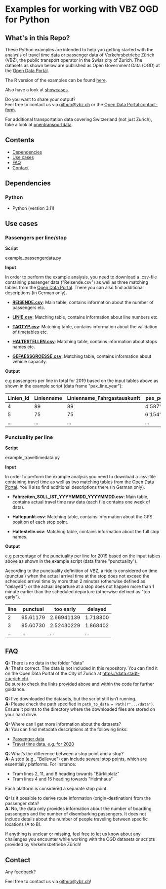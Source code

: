 # Examples for working with VBZ OGD for Python
## What's in this Repo?
These Python examples are intended to help you getting started with the analysis of travel time data or passenger data of Verkehrsbetriebe Zürich (VBZ), the public transport operator in the Swiss city of Zurich.
The datasets as shown below are published as Open Government Data (OGD) at the [Open Data Portal](https://data.stadt-zuerich.ch).

The R version of the examples can be found [here](https://github.com/VerkehrsbetriebeZuerich/ogd_examples_R).


Also have a look at [showcases](https://data.stadt-zuerich.ch/dataset/vbz_fahrgastzahlen_ogd#showcase).

Do you want to share your output?  
Feel free to contact us via github@vbz.ch or the
[Open Data Portal contact-form](https://www.stadt-zuerich.ch/portal/de/index/ogd/kontakt.html).

For additional transportation data covering Switzerland (not just Zurich), take a look at [opentransportdata](https://opentransportdata.swiss).

## Contents
- [Dependencies](#Dependencies)
- [Use cases](#Use-cases)
- [FAQ](#FAQ)
- [Contact](#Contact)

## Dependencies

### Python
- Python (version 3.11)

## Use cases

### Passengers per line/stop

**Script**

example_passengerdata.py

**Input**

In order to perform the example analysis, you need to download a .csv-file containing 
passenger data ("Reisende.csv") as well as three matching tables from the [Open Data Portal](https://data.stadt-zuerich.ch/dataset/vbz_fahrgastzahlen_ogd). There you can also find additional descriptions (in German only).

- **[REISENDE.csv](https://data.stadt-zuerich.ch/dataset/vbz_fahrgastzahlen_ogd/resource/38b0c1e5-1f4e-444d-975c-61a462aa8ca6)**: Main table, contains information about the number of passengers etc.  

- **[LINIE.csv](https://data.stadt-zuerich.ch/dataset/vbz_fahrgastzahlen_ogd/resource/463f92e0-5b20-44b3-b27f-59499e331e8d)**: Matching table, contains information about line numbers etc.  

- **[TAGTYP.csv](https://data.stadt-zuerich.ch/dataset/vbz_fahrgastzahlen_ogd/resource/09ffe483-19da-495e-81c6-711ae8dd49d3?inner_span=True)**: Matching table, contains information about the validation of timetables etc.  

- **[HALTESTELLEN.csv](https://data.stadt-zuerich.ch/dataset/vbz_fahrgastzahlen_ogd/resource/948b6347-8988-4705-9b08-45f0208a15da)**: Matching table, contains information about stops names etc.  
- **[GEFAESSGROESSE.csv](https://data.stadt-zuerich.ch/dataset/vbz_fahrgastzahlen_ogd/resource/718d9cb6-8daf-49d6-a5b2-687d3da78c58)**: Matching table, contains information about vehicle capacity.  


**Output**

e.g passengers per line in total for 2019 based on the input tables above as shown in the example script (data frame "pax_line_year"):

Linien_Id | Linienname | Linienname_Fahrgastauskunft | pax_per_year
------------ | ------------- | ------------- | -------------
4 | 89 | 89 | 4'587'420.00
5 | 75 | 75 | 6'154'492.49
... | ... | ... | ...


### Punctuality per line

**Script**

example_traveltimedata.py

**Input**

In order to perform the example analysis you need to download a .csv-file containing travel time as well as two matching tables from the [Open Data Portal](https://data.stadt-zuerich.ch/dataset/vbz_fahrzeiten_ogd_2020). You'll also find additional descriptions there (in German only).

- **Fahrzeiten_SOLL_IST_YYYYMMDD_YYYYMMDD.csv**: Main table, contains actual travel time raw data (each file contains one week of data).

- **Haltepunkt.csv**: Matching table, contains information about the GPS position of each stop point.

- **Haltestelle.csv**: Matching table, contains information about the full stop names.

**Output**

e.g percentage of the punctuality per line for 2019 based on the input tables above as shown in the example script (data frame "punctuality").

According to the punctuality definition of VBZ, a ride is considered on time (punctual) when the actual arrival time at the stop
does not exceed the scheduled arrival time by more than 2 minutes (otherwise defined as "delayed") or the actual
departure at a stop does not happen more than 1 minute earlier than the scheduled departure (otherwise defined as
"too early").

line | punctual | too early | delayed
------------ | ------------- | ------------- | -------------
2 | 95.61179 | 	2.66941139 | 1.718800
3 | 95.60730 | 2.52430229 | 1.868402
... | ... | ... | ...


## FAQ

**Q:** There is no data in the folder "data" <br>
**A:** That’s correct. The data is not included in this repository. You can find it on the Open Data Portal of the City of Zurich at https://data.stadt-zuerich.ch/. <br>
Be sure to check the links provided above and within the code for further guidance.

**Q:** I’ve downloaded the datasets, but the script still isn’t running.<br>
**A:** Please check the path specified in ``path_to_data = Path(r".../data")``. Ensure it points to the directory where the downloaded files are stored on your hard drive.

**Q:** Where can I get more information about the datasets?<br>
**A:** You can find metadata descriptions at the following links:
- [Passenger data](https://data.stadt-zuerich.ch/dataset/vbz_fahrgastzahlen_ogd)
- [Travel time data, e.g. for 2020](https://data.stadt-zuerich.ch/dataset/vbz_fahrzeiten_ogd_2020)

**Q:** What’s the difference between a stop point and a stop?<br>
**A:** A stop (e.g., "Bellevue") can include several stop points, which are essentially platforms. For instance:
- Tram lines 2, 11, and 8 heading towards "Bürkliplatz"
- Tram lines 4 and 15 heading towards "Helmhaus"<br>

Each platform is considered a separate stop point.

**Q:** Is it possible to derive route information (origin-destination) from the passenger data?<br>
**A:** No, the data only provides information about the number of boarding passengers and the number of disembarking passengers. It does not include details about the number of people traveling between specific locations (A to B).<br>

If anything is unclear or missing, feel free to let us know about any challenges you encounter while working with the OGD datasets or scripts provided by Verkehrsbetriebe Zürich!

## Contact

Any feedback?

Feel free to contact us via github@vbz.ch!



